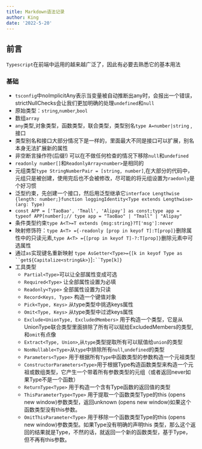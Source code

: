 ```yaml
---
title: Markdown语法记录
author: King
date: '2022-5-20'
---
```


## 前言

`Typescript`在前端中运用的越来越广泛了，因此有必要去熟悉它的基本用法

### 基础

- `tsconfig`中noImplicitAny表示当变量被自动推断出any时，会报出一个错误，strictNullChecks会让我们更加明确的处理`undefined`和`null`
- 原始类型：`string`,`number`,`bool`
- 数组`array`
- `any`类型,对象类型，函数类型，联合类型，类型别名`type A=number|string` ,接口
- 类型别名和接口大部分情况下是一样的，里面最大不同是接口可以扩展，别名本身无法扩展新的属性
- 非空断言操作符(后缀!) 可以在不做任何检查的情况下移除`null`和`undefined`
- `readonly number[]`和`ReadonlyArray<number>`是相同的
- 元组类型`type StringNumberPair = [string, number]`,在大部分的代码中，元组只是被创建，使用完后也不会被修改，尽可能的将元组设置为`raedonly`是个好习惯
- 泛型约束，先创建一个接口，然后用泛型继承它`interface Lengthwise {length: number;}function loggingIdentity<Type extends Lengthwise>(arg: Type)`
- `const APP = ['TaoBao', 'Tmall', 'Alipay'] as const;type app = typeof APP[number];// type app = "TaoBao" | "Tmall" | "Alipay"`
- 条件类型约束`type A<T>=T extends {msg:string}?T['msg']:never`
- 映射修饰符：`type A<T> ={-readonly [prop in keyof T]:T[prop]}`删除属性中的只读元素,`type A<T> ={[prop in keyof T]-?:T[prop]}`删除元素中可选属性
- 通过`as`实现键名重新映射 `type AsGetter<Type>={[k in keyof Type as ``get${Capitalize<string&k>}`]`:``Type[k]}`
- 工具类型
  - `Partial<Type>`可以让全部属性变成可选
  - `Required<Type>` 让全部属性设置为必填
  - `Readonly<Type>` 全部属性设置为只读
  - `Record<Keys, Type>` 构造一个键值对象
  - `Pick<Type, Keys>` 从type类型中挑选keys属性
  - `Omit<Type, Keys>` 从type类型中过滤keys属性
  - `Exclude<UnionType, ExcludedMembers>` 用于构造一个类型，它是从UnionType联合类型里面排除了所有可以赋给ExcludedMembers的类型,和`omit`有点像
  - `Extract<Type, Union>`,从`type`类型提取所有可以赋值给`union`的类型
  - `NonNullable<Type>`从`type`中排除所有`null`,`undefined`的类型
  - `Parameters<Type>` 用于根据所有`Type`中函数类型的参数构造一个元祖类型
  - `ConstructorParameters<Type>`用于根据Type构造函数类型来构造一个元祖或数组类型，它产生一个带着所有参数类型的元组（或者返回never如果Type不是一个函数）
  - `ReturnType<Type>` 用于构造一个含有Type函数的返回值的类型
  - `ThisParameterType<Type>` 用于提取一个函数类型Type的this (opens new window)参数类型，返回unknown (opens new window)如果这个函数类型没有this参数。
  - `OmitThisParameter<Type>` 用于移除一个函数类型Type的this (opens new window)参数类型。如果Type没有明确的声明this 类型，那么这个返回的结果就是Type，不然的话，就返回一个新的函数类型，基于Type，但不再有this参数。
  